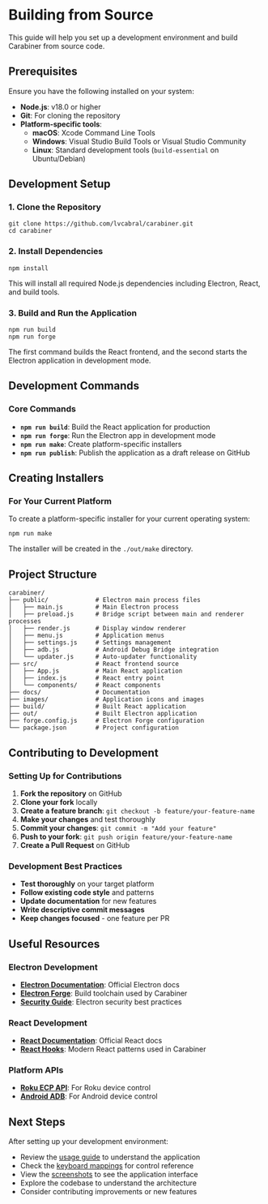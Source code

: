# Building from Source

This guide will help you set up a development environment and build Carabiner from source code.

## Prerequisites

Ensure you have the following installed on your system:

- **Node.js**: v18.0 or higher
- **Git**: For cloning the repository
- **Platform-specific tools**:
  - **macOS**: Xcode Command Line Tools
  - **Windows**: Visual Studio Build Tools or Visual Studio Community
  - **Linux**: Standard development tools (`build-essential` on Ubuntu/Debian)

## Development Setup

### 1. Clone the Repository

```shell
git clone https://github.com/lvcabral/carabiner.git
cd carabiner
```

### 2. Install Dependencies

```shell
npm install
```

This will install all required Node.js dependencies including Electron, React, and build tools.

### 3. Build and Run the Application

```shell
npm run build
npm run forge
```

The first command builds the React frontend, and the second starts the Electron application in development mode.

## Development Commands

### Core Commands

- **`npm run build`**: Build the React application for production
- **`npm run forge`**: Run the Electron app in development mode
- **`npm run make`**: Create platform-specific installers
- **`npm run publish`**: Publish the application as a draft release on GitHub

## Creating Installers

### For Your Current Platform

To create a platform-specific installer for your current operating system:

```shell
npm run make
```

The installer will be created in the `./out/make` directory.

## Project Structure

```shell
carabiner/
├── public/             # Electron main process files
│   ├── main.js         # Main Electron process
│   ├── preload.js      # Bridge script between main and renderer processes
│   ├── render.js       # Display window renderer
│   ├── menu.js         # Application menus
│   ├── settings.js     # Settings management
│   ├── adb.js          # Android Debug Bridge integration
│   └── updater.js      # Auto-updater functionality
├── src/                # React frontend source
│   ├── App.js          # Main React application
│   ├── index.js        # React entry point
│   └── components/     # React components
├── docs/               # Documentation
├── images/             # Application icons and images
├── build/              # Built React application
├── out/                # Built Electron application
├── forge.config.js     # Electron Forge configuration
└── package.json        # Project configuration
```

## Contributing to Development

### Setting Up for Contributions

1. **Fork the repository** on GitHub
2. **Clone your fork** locally
3. **Create a feature branch**: `git checkout -b feature/your-feature-name`
4. **Make your changes** and test thoroughly
5. **Commit your changes**: `git commit -m "Add your feature"`
6. **Push to your fork**: `git push origin feature/your-feature-name`
7. **Create a Pull Request** on GitHub

### Development Best Practices

- **Test thoroughly** on your target platform
- **Follow existing code style** and patterns
- **Update documentation** for new features
- **Write descriptive commit messages**
- **Keep changes focused** - one feature per PR

## Useful Resources

### Electron Development

- **[Electron Documentation](https://www.electronjs.org/docs)**: Official Electron docs
- **[Electron Forge](https://www.electronforge.io/)**: Build toolchain used by Carabiner
- **[Security Guide](https://www.electronjs.org/docs/tutorial/security)**: Electron security best practices

### React Development

- **[React Documentation](https://react.dev/)**: Official React docs
- **[React Hooks](https://react.dev/reference/react)**: Modern React patterns used in Carabiner

### Platform APIs

- **[Roku ECP API](https://developer.roku.com/docs/developer-program/dev-tools/external-control-api.md)**: For Roku device control
- **[Android ADB](https://developer.android.com/tools/adb)**: For Android device control

## Next Steps

After setting up your development environment:

- Review the [usage guide](./usage-guide.md) to understand the application
- Check the [keyboard mappings](./key-mappings.md) for control reference
- View the [screenshots](./screenshots.md) to see the application interface
- Explore the codebase to understand the architecture
- Consider contributing improvements or new features
